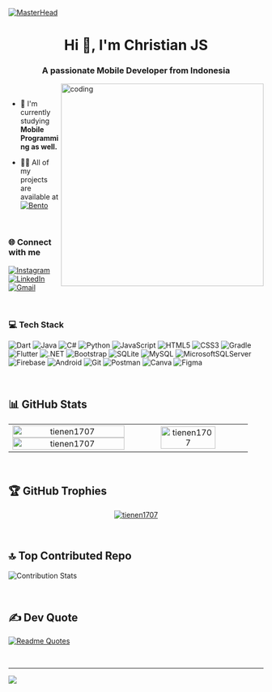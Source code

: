 <!-- Header -->
[![MasterHead](https://1.bp.blogspot.com/-7A4WynwLsMw/XbBpCXG8fHI/AAAAAAAAMt4/uOa1bpLskYgrwGbllhSu2SDj_Mig8SXJQCLcBGAsYHQ/s1600/2000_600px.gif)](https://bento.me/christianjs)

<h1 align="center">Hi 👋, I'm Christian JS</h1>
<h3 align="center">A passionate Mobile Developer from Indonesia</h3>

<img align="right" alt="coding" width="400" src="https://aster.cloud/wp-content/uploads/2022/11/compiling-code.gif">

</br>

- 🌱 I'm currently studying **Mobile Programming as well.**

- 👨‍💻 All of my projects are available at [<img align="center" src="https://img.shields.io/badge/Bento-768CFF?style=flat&logo=bento&logoColor=white" alt="Bento" />
](https://bento.me/christianjs)
</br>



<!-- Social Media Links -->
<h3 align="left">🌐 Connect with me</h3>

[![Instagram](https://img.shields.io/badge/Instagram-E4405F?style=flat&logo=instagram&logoColor=white)](https://instagram.com/tianen1707_) [![LinkedIn](https://img.shields.io/badge/LinkedIn-0077B5?style=flat&logo=linkedin&logoColor=white)](https://linkedin.com/in/christian-julianto-sayono-a15aa52ab) [![Gmail](https://img.shields.io/badge/Gmail-333333?style=flat&logo=gmail&logoColor=red)](mailto:christianjulianto1707@gmail.com?subject=Collaborate&body=Hi%20Christian%2C%20I%20would%20like%20to%20collaborate%20with%20you%2E)

</br>



<!-- Skills Section -->
<h3 align="left">💻 Tech Stack</h3> 

![Dart](https://img.shields.io/badge/Dart-0175C2?style=for-the-badge&logo=dart&logoColor=white) ![Java](https://img.shields.io/badge/java-%23ED8B00.svg?style=for-the-badge&logo=openjdk&logoColor=white) ![C#](https://img.shields.io/badge/C%23-239120?style=for-the-badge&logo=c-sharp&logoColor=white) ![Python](https://img.shields.io/badge/python-3670A0?style=for-the-badge&logo=python&logoColor=ffdd54) ![JavaScript](https://img.shields.io/badge/JavaScript-F7DF1E?style=for-the-badge&logo=javascript&logoColor=black) ![HTML5](https://img.shields.io/badge/HTML5-E34F26?style=for-the-badge&logo=html5&logoColor=white) ![CSS3](https://img.shields.io/badge/CSS3-1572B6?style=for-the-badge&logo=css3&logoColor=white) ![Gradle](https://img.shields.io/badge/Gradle-02303A.svg?style=for-the-badge&logo=Gradle&logoColor=white) ![Flutter](https://img.shields.io/badge/Flutter-02569B?style=for-the-badge&logo=flutter&logoColor=white) ![.NET](https://img.shields.io/badge/.NET-5C2D91?style=for-the-badge&logo=.net&logoColor=white) ![Bootstrap](https://img.shields.io/badge/bootstrap-%238511FA.svg?style=for-the-badge&logo=bootstrap&logoColor=white) ![SQLite](https://img.shields.io/badge/sqlite-%2307405e.svg?style=for-the-badge&logo=sqlite&logoColor=white) ![MySQL](https://img.shields.io/badge/mysql-4479A1.svg?style=for-the-badge&logo=mysql&logoColor=white) ![MicrosoftSQLServer](https://img.shields.io/badge/Microsoft%20SQL%20Server-CC2927?style=for-the-badge&logo=microsoft%20sql%20server&logoColor=white) ![Firebase](https://img.shields.io/badge/firebase-a08021?style=for-the-badge&logo=firebase&logoColor=ffcd34) ![Android](https://img.shields.io/badge/Android-3DDC84?style=for-the-badge&logo=android&logoColor=white) ![Git](https://img.shields.io/badge/GIT-E44C30?style=for-the-badge&logo=git&logoColor=white) ![Postman](https://img.shields.io/badge/Postman-FF6C37.svg?style=for-the-badge&logo=Postman&logoColor=white) ![Canva](https://img.shields.io/badge/Canva-%2300C4CC.svg?style=for-the-badge&logo=Canva&logoColor=white) ![Figma](https://img.shields.io/badge/figma-%23F24E1E.svg?style=for-the-badge&logo=figma&logoColor=white) 

</br>



## 📊 GitHub Stats

<div align="center">
  <table>
    <tr>
      <td align="center" width="50%">
        <img width="100%" src="https://github-readme-streak-stats.herokuapp.com/?user=tienen1707&theme=radical" alt="tienen1707" />
        <img width="100%" src="https://github-readme-stats.vercel.app/api?username=tienen1707&show_icons=true&locale=en&theme=radical" alt="tienen1707" />
      </td>
      <td align="center" width="50%">
        <img width="70%" src="https://github-readme-stats.vercel.app/api/top-langs?username=tienen1707&show_icons=true&locale=en&theme=radical" alt="tienen1707" />
      </td>
    </tr>
  </table>
</div>

</br>

## 🏆 GitHub Trophies

<p align="center">
  <a href="https://github.com/ryo-ma/github-profile-trophy"><img src="https://github-profile-trophy.vercel.app/?username=tienen1707&theme=radical" alt="tienen1707" /></a>
</p>

</br>

## 🔝 Top Contributed Repo

![Contribution Stats](https://github-contributor-stats.vercel.app/api?username=tienen1707&show_icons=true&locale=en&layout=compact&theme=radical)

</br>

## ✍️ Dev Quote

[![Readme Quotes](https://quotes-github-readme.vercel.app/api?type=horizontal&theme=radical)](https://github.com/piyushsuthar/github-readme-quotes)

</br>

<hr>

[![](https://visitcount.itsvg.in/api?id=TienEn1707&label=Profile%20Views&color=10&icon=6&pretty=true)](https://visitcount.itsvg.in)
<!-- ![](https://komarev.com/ghpvc/?username=tienen1707&abbreviated=true&color=red) -->
<!-- <img src="https://user-images.githubusercontent.com/73097560/115834477-dbab4500-a447-11eb-908a-139a6edaec5c.gif"> -->
